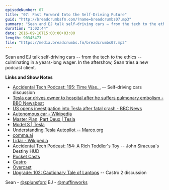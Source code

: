 ```yaml
---
episodeNumber: 07
title: "07: Fast Forward Into the Self-Driving Future"
guid: "http://breadcrumbsfm.com/?name=breadcrumbs07.mp3"
summary: "Sean and EJ talk self-driving cars – from the tech to the ethics – culminating in a years-long wager. In the aftershow, Sean tries a new podcast client."
duration: "1:02:44"
date: 2016-09-16T15:00:00+03:00
length: 90345473
file: "https://media.breadcrumbs.fm/breadcrumbs07.mp3"
---
```

Sean and EJ talk self-driving cars -- from the tech to the ethics -- culminating in a years-long wager. In the aftershow, Sean tries a new podcast client.

**Links and Show Notes** 
- [Accidental Tech Podcast: 165: Time Was…](https://overcast.fm/+CdTAPd4k/03:28) -- Self-driving cars discussion
- [ Tesla car drives owner to hospital after he suffers pulmonary embolism - BBC Newsbeat](http://www.bbc.co.uk/newsbeat/article/37009696/tesla-car-drives-owner-to-hospital-after-he-suffers-pulmonary-embolism)
- [US opens investigation into Tesla after fatal crash - BBC News](http://www.bbc.com/news/technology-36680043)
- [Autonomous car - Wikipedia](https://en.wikipedia.org/wiki/Autonomous_car)
- [Master Plan, Part Deux | Tesla](https://www.tesla.com/blog/master-plan-part-deux)
- [Model S | Tesla](https://www.tesla.com/models)
- [Understanding Tesla Autopilot -- Marco.org](https://marco.org/2016/07/06/tesla-autopilot)
- [comma.ai](http://comma.ai/)
- [Lidar - Wikipedia](https://en.wikipedia.org/wiki/Lidar)
- [Accidental Tech Podcast: 154: A Rich Toddler's Toy](https://overcast.fm/+CdTOdjJY/07:21) -- John Siracusa's Destiny HUD
- [Pocket Casts](https://geo.itunes.apple.com/us/app/pocket-casts/id414834813)
- [ Castro](https://geo.itunes.apple.com/us/app/castro-play-share-podcasts/id1080840241)
- [ Overcast](https://geo.itunes.apple.com/us/app/overcast-podcast-player/id888422857)
- [Upgrade: 102: Cautionary Tale of Laptops](https://overcast.fm/+DeGj2vZm4/47:28) -- Castro 2 discussion

Sean - [@splunsford](https://twitter.com/splunsford) EJ - [@muffinworks](https://twitter.com/muffinworks)